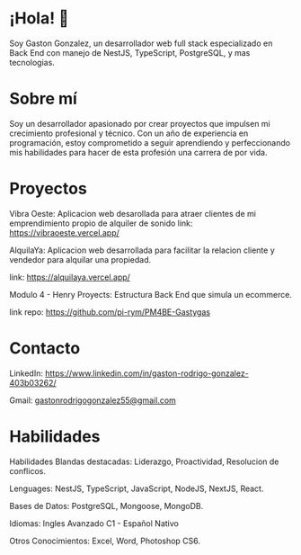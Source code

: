 # ¡Hola! 👋
Soy Gaston Gonzalez, un desarrollador web full stack especializado en Back End con manejo de NestJS, TypeScript, PostgreSQL, y mas tecnologias.

# Sobre mí
Soy un desarrollador apasionado por crear proyectos que impulsen mi crecimiento profesional y técnico. Con un año de experiencia en programación, estoy comprometido a seguir aprendiendo y perfeccionando mis habilidades para hacer de esta profesión una carrera de por vida.

# Proyectos
 Vibra Oeste: Aplicacion web desarollada para atraer clientes de mi emprendimiento propio de alquiler de sonido
 link: https://vibraoeste.vercel.app/

 AlquilaYa: Aplicacion web desarrollada para facilitar la relacion cliente y vendedor para alquilar una propiedad.
 
  link: https://alquilaya.vercel.app/

  Modulo 4 - Henry Proyects: Estructura Back End que simula un ecommerce.
  
  link repo: https://github.com/pi-rym/PM4BE-Gastygas 

# Contacto
LinkedIn: https://www.linkedin.com/in/gaston-rodrigo-gonzalez-403b03262/

Gmail: gastonrodrigogonzalez55@gmail.com

# Habilidades

  Habilidades Blandas destacadas: Liderazgo, Proactividad, Resolucion de conflicos.
  
  Lenguages: NestJS, TypeScript, JavaScript, NodeJS, NextJS, React.
  
  Bases de Datos: PostgreSQL, Mongoose, MongoDB.
  
  Idiomas: Ingles Avanzado C1 - Español Nativo
  
  Otros Conocimientos: Excel, Word, Photoshop CS6.






